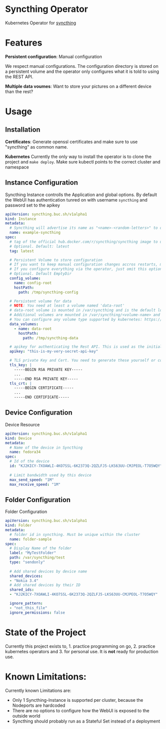 # Syncthing Operator
Kubernetes Operator for [syncthing](https://syncthing.net/)


# Features
**Persistent configuration**: Manual configuration

We respect manual configurations. The configuration directory is stored on a persistent volume and the 
operator only configures what it is told to using the REST API.

**Multiple data voumes**: Want to store your pictures on a different device than the rest?

# Usage
## Installation
**Certificates**: Generate openssl certificates and make sure to use "syncthing" as common name.

**Kubernetes** Currently the only way to install the operator is to clone the project and `make deploy`. Make sure kubectl points to the correct cluster and namespace

## Instance Configuration
Syncthing Instance controlls the Application and global options. By default the WebUI has authentication tunred on with username `syncthing`
and password set to the apikey

```yaml
apiVersion: syncthing.buc.sh/v1alpha1
kind: Instance
metadata:
  # Syncthing will advertise its name as "<name>-<random-letters>" to other devices
  name: example-syncthing
spec:
  # tag of the official hub.docker.com/r/syncthing/syncthing image to use
  # Optional. Default: latest
  tag: latest

  # Persistent Volume to store configuration
  # If you want to keep manual configuration changes accros restarts, make sure this volume is persistent (e.g. using hostpath or NFS)
  # If you configure everything via the operator, just omit this option and the operator will use ephemeral storage.
  # Optional. Default EmptyDir
  config_volume:
    name: config-root
    hostPath:
      path: /tmp/syncthing-config

  # Persistent volume for data
  # NOTE: You need at least a volume named 'data-root'
  # data-root volume is mounted in /var/syncthing and is the default location for synchronized folders
  # Additional volumes are mounted in /var/syncthing/<volume-name> and can be used to store folders on different disks or devices
  # You can configure any volume type supported by kubernetes: https://kubernetes.io/docs/concepts/storage/volumes/
  data_volumes:
    - name: data-root
      hostPath:
        path: /tmp/syncthing-data

  # apikey for authenticating the Rest API. This is used as the initial password for the syncthing-user on the WebUI
  apikey: "this-is-my-very-secret-api-key"

  # TLS private Key and Cert. You need to generate these yourself or copy from an existing syncthing instance
  tls_key: |
    -----BEGIN RSA PRIVATE KEY-----
    ...
    -----END RSA PRIVATE KEY-----
  tls_crt: |
    -----BEGIN CERTIFICATE-----
    ...
    -----END CERTIFICATE-----

```

## Device Configuration
Device Resource
```yaml
apiVersion: syncthing.buc.sh/v1alpha1
kind: Device
metadata:
  # Name of the device in Syncthing
  name: fedora34
spec:
  # Id of the device
  id: "KJ2KICY-7XOAWLI-4KO7SSL-6K2373Q-2QZLFJ5-LKS63UU-CMJPEOL-T7O5WQY"
  
  # Limit bandwidth used by this device
  max_send_speed: "1M"
  max_receive_speed: "1M"

```

## Folder Configuration
Folder Configuration

```yaml
apiVersion: syncthing.buc.sh/v1alpha1
kind: Folder
metadata:
  # folder id in syncthing. Must be unique within the cluster
  name: folder-sample
spec:
  # Display Name of the folder
  label: "MyTestFolder"
  path: /var/syncthing/test
  type: "sendonly"
  
  # Add shared devices by device name
  shared_devices:
  - "Nokia 3.4"
  # Add shared devices by their ID
  shared_ids:
  - "KJ2KICY-7XOAWLI-4KO7SSL-6K2373Q-2QZLFJ5-LKS63UU-CMJPEOL-T7O5WQY"

  ignore_pattern:
  - "not_this_file"
  ignore_permissions: false

```

# State of the Project
Currently this project exists to, 1. practice programming on go, 2. practice kubernetes operators and 3. for personal use. It is **not**
ready for production use.

# Known Limitations:
Currently known Limitations are:
* Only 1 Syncthing-Instance is supported per cluster, because the Nodeports are hardcoded
* There are no options to configure how the WebUI is exposed to the outside world
* Syncthing should probably run as a Stateful Set instead of a deployment


